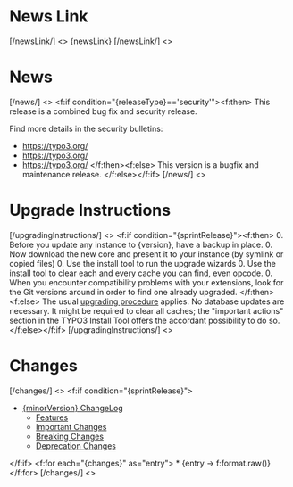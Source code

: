 # News Link

[/newsLink/] <>
{newsLink}
[/newsLink/] <>

# News

[/news/] <>
<f:if condition="{releaseType}=='security'"><f:then>
This release is a combined bug fix and security release.

Find more details in the security bulletins:

+ https://typo3.org/
+ https://typo3.org/
+ https://typo3.org/
</f:then><f:else>
This version is a bugfix and maintenance release.
</f:else></f:if>
[/news/] <>

# Upgrade Instructions

[/upgradingInstructions/] <>
<f:if condition="{sprintRelease}"><f:then>
0. Before you update any instance to {version}, have a backup in place.
0. Now download the new core and present it to your instance (by symlink or copied files)
0. Use the install tool to run the upgrade wizards
0. Use the install tool to clear each and every cache you can find, even opcode.
0. When you encounter compatibility problems with your extensions, look for the Git versions around in order to find one already upgraded.
</f:then><f:else>
The usual [upgrading procedure](https://docs.typo3.org/typo3cms/InstallationGuide/)
applies. No database updates are necessary.  It might be required to clear all caches;
the "important actions" section in the TYPO3 Install Tool offers the accordant possibility
to do so.
</f:else></f:if>
[/upgradingInstructions/] <>

# Changes

[/changes/] <>
<f:if condition="{sprintRelease}">
* [{minorVersion} ChangeLog](https://docs.typo3.org/typo3cms/extensions/core/Changelog/{minorVersion}/Index.html)
    + [Features](https://docs.typo3.org/typo3cms/extensions/core/Changelog/{minorVersion}/Index.html#features)
    + [Important Changes](https://docs.typo3.org/typo3cms/extensions/core/Changelog/{minorVersion}/Index.html#important)
    + [Breaking Changes](https://docs.typo3.org/typo3cms/extensions/core/Changelog/{minorVersion}/Index.html#breaking-changes)
    + [Deprecation Changes](https://docs.typo3.org/typo3cms/extensions/core/Changelog/{minorVersion}/Index.html#deprecation)

</f:if>
<f:for each="{changes}" as="entry"> * {entry -> f:format.raw()}
</f:for>
[/changes/] <>
